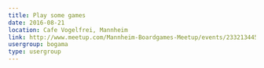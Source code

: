 ```yaml
---
title: Play some games
date: 2016-08-21
location: Cafe Vogelfrei, Mannheim
link: http://www.meetup.com/Mannheim-Boardgames-Meetup/events/233213445/
usergroup: bogama
type: usergroup
---
```

